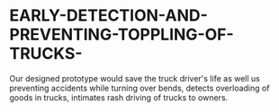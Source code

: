 # EARLY-DETECTION-AND-PREVENTING-TOPPLING-OF-TRUCKS-
Our designed prototype would save the truck driver's life as well us preventing accidents while turning over bends, detects overloading of goods in trucks, intimates rash driving of trucks to owners.
